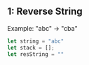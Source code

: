 ## 1: Reverse String
Example: "abc" -> "cba"

``` js
let string = "abc"
let stack = [];
let resString = ""


```